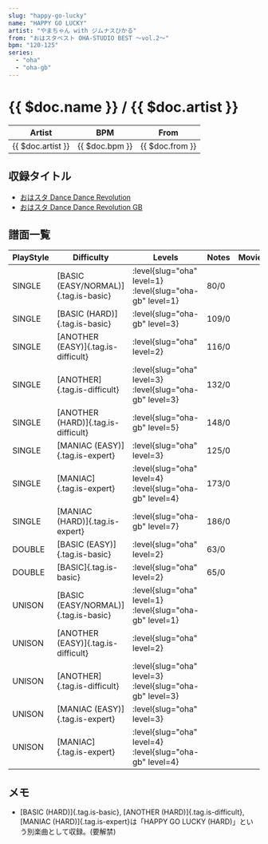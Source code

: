 ```yaml
---
slug: "happy-go-lucky"
name: "HAPPY GO LUCKY"
artist: "やまちゃん with ジムナスひかる"
from: "おはスタベスト OHA-STUDIO BEST ～vol.2～"
bpm: "120-125"
series:
  - "oha"
  - "oha-gb"
---
```


# {{ $doc.name }} / {{ $doc.artist }}

|Artist|BPM|From|
|------|---|----|
|{{ $doc.artist }}|{{ $doc.bpm }}|{{ $doc.from }}|

## 収録タイトル

- [おはスタ Dance Dance Revolution](/series/oha/)
- [おはスタ Dance Dance Revolution GB](/series/oha-gb/)

## 譜面一覧

|PlayStyle|Difficulty|Levels|Notes|Movie|
|---------|----------|------|-----|-----|
|SINGLE|[BASIC (EASY/NORMAL)]{.tag.is-basic}|:level{slug="oha" level=1} :level{slug="oha-gb" level=1}|80/0||
|SINGLE|[BASIC (HARD)]{.tag.is-basic}|:level{slug="oha-gb" level=3}|109/0||
|SINGLE|[ANOTHER (EASY)]{.tag.is-difficult}|:level{slug="oha" level=2}|116/0||
|SINGLE|[ANOTHER]{.tag.is-difficult}|:level{slug="oha" level=3} :level{slug="oha-gb" level=3}|132/0||
|SINGLE|[ANOTHER (HARD)]{.tag.is-difficult}|:level{slug="oha-gb" level=5}|148/0||
|SINGLE|[MANIAC (EASY)]{.tag.is-expert}|:level{slug="oha" level=3}|125/0||
|SINGLE|[MANIAC]{.tag.is-expert}|:level{slug="oha" level=4} :level{slug="oha-gb" level=4}|173/0||
|SINGLE|[MANIAC (HARD)]{.tag.is-expert}|:level{slug="oha-gb" level=7}|186/0||
|DOUBLE|[BASIC (EASY)]{.tag.is-basic}|:level{slug="oha" level=2}|63/0||
|DOUBLE|[BASIC]{.tag.is-basic}|:level{slug="oha" level=2}|65/0||
|UNISON|[BASIC (EASY/NORMAL)]{.tag.is-basic}|:level{slug="oha" level=1} :level{slug="oha-gb" level=1}|||
|UNISON|[ANOTHER (EASY)]{.tag.is-difficult}|:level{slug="oha" level=2}|||
|UNISON|[ANOTHER]{.tag.is-difficult}|:level{slug="oha" level=3} :level{slug="oha-gb" level=3}|||
|UNISON|[MANIAC (EASY)]{.tag.is-expert}|:level{slug="oha" level=3}|||
|UNISON|[MANIAC]{.tag.is-expert}|:level{slug="oha" level=4} :level{slug="oha-gb" level=4}|||

## メモ

- [BASIC (HARD)]{.tag.is-basic}, [ANOTHER (HARD)]{.tag.is-difficult}, [MANIAC (HARD)]{.tag.is-expert}は「HAPPY GO LUCKY (HARD)」という別楽曲として収録。(要解禁)
